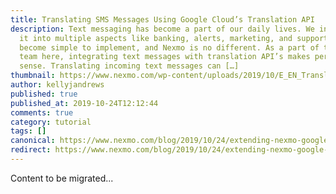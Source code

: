 ```yaml
---
title: Translating SMS Messages Using Google Cloud’s Translation API
description: Text messaging has become a part of our daily lives. We integrate
  it into multiple aspects like banking, alerts, marketing, and support. It has
  become simple to implement, and Nexmo is no different. As a part of the Extend
  team here, integrating text messages with translation API’s makes perfect
  sense. Translating incoming text messages can […]
thumbnail: https://www.nexmo.com/wp-content/uploads/2019/10/E_EN_Translate-SMS_1200x600.png
author: kellyjandrews
published: true
published_at: 2019-10-24T12:12:44
comments: true
category: tutorial
tags: []
canonical: https://www.nexmo.com/blog/2019/10/24/extending-nexmo-google-cloud-translation-api-dr
redirect: https://www.nexmo.com/blog/2019/10/24/extending-nexmo-google-cloud-translation-api-dr
---
```

Content to be migrated...